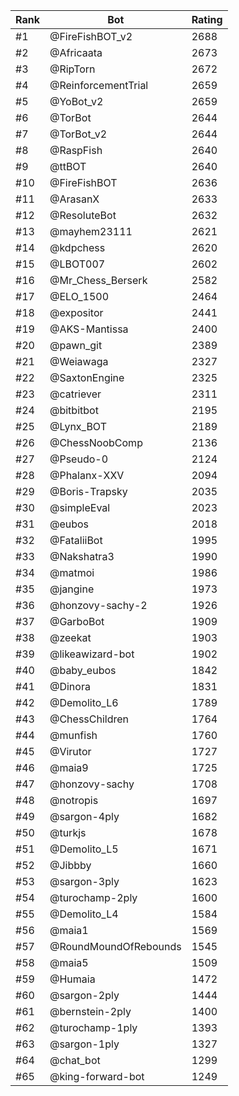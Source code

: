 Rank|Bot|Rating
---|---|---
#1|@FireFishBOT_v2|2688
#2|@Africaata|2673
#3|@RipTorn|2672
#4|@ReinforcementTrial|2659
#5|@YoBot_v2|2659
#6|@TorBot|2644
#7|@TorBot_v2|2644
#8|@RaspFish|2640
#9|@ttBOT|2640
#10|@FireFishBOT|2636
#11|@ArasanX|2633
#12|@ResoluteBot|2632
#13|@mayhem23111|2621
#14|@kdpchess|2620
#15|@LBOT007|2602
#16|@Mr_Chess_Berserk|2582
#17|@ELO_1500|2464
#18|@expositor|2441
#19|@AKS-Mantissa|2400
#20|@pawn_git|2389
#21|@Weiawaga|2327
#22|@SaxtonEngine|2325
#23|@catriever|2311
#24|@bitbitbot|2195
#25|@Lynx_BOT|2189
#26|@ChessNoobComp|2136
#27|@Pseudo-0|2124
#28|@Phalanx-XXV|2094
#29|@Boris-Trapsky|2035
#30|@simpleEval|2023
#31|@eubos|2018
#32|@FataliiBot|1995
#33|@Nakshatra3|1990
#34|@matmoi|1986
#35|@jangine|1973
#36|@honzovy-sachy-2|1926
#37|@GarboBot|1909
#38|@zeekat|1903
#39|@likeawizard-bot|1902
#40|@baby_eubos|1842
#41|@Dinora|1831
#42|@Demolito_L6|1789
#43|@ChessChildren|1764
#44|@munfish|1760
#45|@Virutor|1727
#46|@maia9|1725
#47|@honzovy-sachy|1708
#48|@notropis|1697
#49|@sargon-4ply|1682
#50|@turkjs|1678
#51|@Demolito_L5|1671
#52|@Jibbby|1660
#53|@sargon-3ply|1623
#54|@turochamp-2ply|1600
#55|@Demolito_L4|1584
#56|@maia1|1569
#57|@RoundMoundOfRebounds|1545
#58|@maia5|1509
#59|@Humaia|1472
#60|@sargon-2ply|1444
#61|@bernstein-2ply|1400
#62|@turochamp-1ply|1393
#63|@sargon-1ply|1327
#64|@chat_bot|1299
#65|@king-forward-bot|1249
